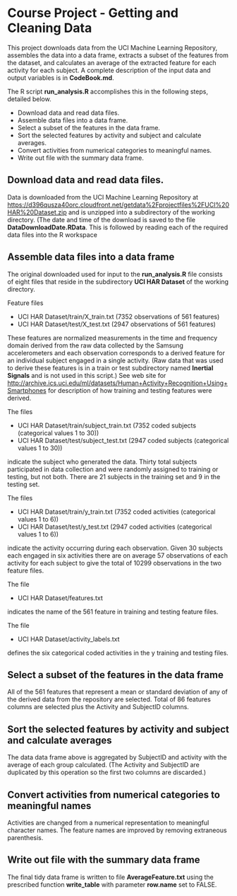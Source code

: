 # Course Project - Getting and Cleaning Data

This project downloads data from the UCI Machine Learning Repository, assembles the data into a data frame, extracts a subset of the features from the dataset, and calculates an average of the extracted feature for each activity for each subject.  A complete description of the input data and output variables is in **CodeBook.md**.

The R script **run_analysis.R** accomplishes this in the following steps, detailed below.
- Download data and read data files.
- Assemble data files into a data frame.
- Select a subset of the features in the data frame.
- Sort the selected features by activity and subject and calculate averages.
- Convert activities from numerical categories to meaningful names.
- Write out file with the summary data frame.

## Download data and read data files.
Data is downloaded from the UCI Machine Learning Repository at
https://d396qusza40orc.cloudfront.net/getdata%2Fprojectfiles%2FUCI%20HAR%20Dataset.zip  and is unzipped into a subdirectory of the working directory.  (The date and time of the download is saved to the file **DataDownloadDate.RData**.  This is followed by reading each of the required data files into the R workspace 

## Assemble data files into a data frame
The original downloaded used for input to the **run_analysis.R** file  consists of eight files that reside in the subdirectory **UCI HAR Dataset** of the working directory.

Feature files
- UCI HAR Dataset/train/X_train.txt  (7352 observations of 561 features)
- UCI HAR Dataset/test/X_test.txt (2947 observations of 561 features)

These features are normalized measurements in the time and frequency domain derived from the raw data collected by the Samsung accelerometers and each observation corresponds to a derived feature for an individual subject engaged in a single activity.  (Raw data that was used to derive these features is in a train or test subdirectory named **Inertial Signals** and is not used in this script.)  See web site for http://archive.ics.uci.edu/ml/datasets/Human+Activity+Recognition+Using+Smartphones for description of how training and testing features were derived.

The files
- UCI HAR Dataset/train/subject_train.txt (7352 coded subjects (categorical values 1 to 30))
- UCI HAR Dataset/test/subject_test.txt (2947 coded subjects (categorical values 1 to 30)) 

indicate the subject who generated the data.  Thirty total subjects participated in data collection and were randomly assigned to training or testing, but not both.  There are 21 subjects in the training set and 9 in the testing set.

The files 
- UCI HAR Dataset/train/y_train.txt (7352 coded activities (categorical values 1 to 6)) 	
- UCI HAR Dataset/test/y_test.txt (2947 coded activities (categorical values 1 to 6))

indicate the activity occurring during each observation.   Given 30 subjects each engaged in six activities there are on average 57 observations of each activity for each subject to give the total of 10299 observations in the two feature files. 

The file 
- UCI HAR Dataset/features.txt 

indicates the name of the 561 feature in training and testing feature files.

The file 
- UCI HAR Dataset/activity_labels.txt 

defines the six categorical coded activities in the y training and testing files. 

## Select a subset of the features in the data frame

All of the 561 features that represent a mean or standard deviation of any of the derived data from the repository are selected.  Total of 86 features columns are selected plus the Activity and SubjectID columns.

## Sort the selected features by activity and subject and calculate averages

The data data frame above is aggregated by SubjectID and activity with the average of each group calculated.  (The Activity and SubjectID are duplicated by this operation so the first two columns are discarded.)

## Convert activities from numerical categories to meaningful names

Activities are changed from a numerical representation to meaningful character names.  The feature names are improved by removing extraneous parenthesis. 

## Write out file with the summary data frame

The final tidy data frame is written to file **AverageFeature.txt** using the prescribed function **write_table** with parameter **row.name** set to FALSE. 
